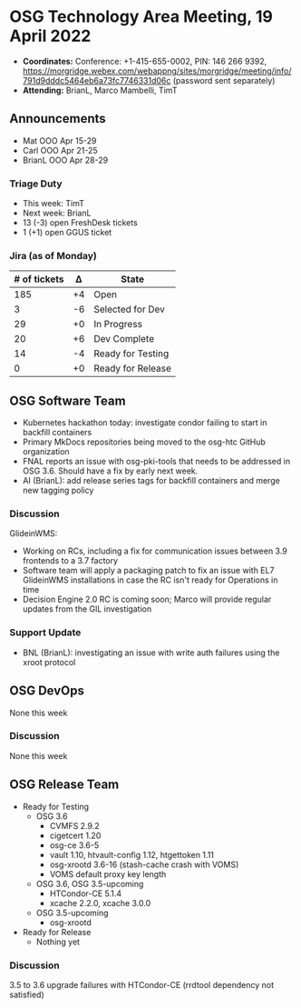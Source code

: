 # OSG Technology Area Meeting, 19 April 2022

-   **Coordinates:** Conference: +1-415-655-0002, PIN: 146 266 9392,
    <https://morgridge.webex.com/webappng/sites/morgridge/meeting/info/791d9dddc5464eb6a73fc7746331d06c> (password sent separately)
-   **Attending:**  BrianL, Marco Mambelli, TimT

## Announcements

-   Mat OOO Apr 15-29
-   Carl OOO  Apr 21-25
-   BrianL OOO Apr 28-29

### Triage Duty

-   This week: TimT
-   Next week: BrianL
-   13 (-3) open FreshDesk tickets
-   1 (+1) open GGUS ticket

### Jira (as of Monday)

| # of tickets | &Delta; | State             |
|--------------|---------|-------------------|
| 185          | +4      | Open              |
| 3            | -6      | Selected for Dev  |
| 29           | +0      | In Progress       |
| 20           | +6      | Dev Complete      |
| 14           | -4      | Ready for Testing |
| 0            | +0      | Ready for Release |

## OSG Software Team

-   Kubernetes hackathon today: investigate condor failing to start in backfill containers
-   Primary MkDocs repositories being moved to the osg-htc GitHub organization
-   FNAL reports an issue with osg-pki-tools that needs to be addressed in OSG 3.6.
    Should have a fix by early next week.
-   AI (BrianL): add release series tags for backfill containers and merge new tagging policy

### Discussion

GlideinWMS:

-   Working on RCs, including a fix for communication issues between 3.9 frontends to a 3.7 factory
-   Software team will apply a packaging patch to fix an issue with EL7 GlideinWMS installations in case the RC isn't
    ready for Operations in time
-   Decision Engine 2.0 RC is coming soon; Marco will provide regular updates from the GIL investigation

### Support Update

- BNL (BrianL): investigating an issue with write auth failures using the xroot protocol

## OSG DevOps

None this week

### Discussion

None this week

## OSG Release Team

-   Ready for Testing
    -   OSG 3.6
        -   CVMFS 2.9.2
        -   cigetcert 1.20
        -   osg-ce 3.6-5
        -   vault 1.10, htvault-config 1.12, htgettoken 1.11
        -   osg-xrootd 3.6-16 (stash-cache crash with VOMS)
        -   VOMS default proxy key length
    -   OSG 3.6, OSG 3.5-upcoming
        -   HTCondor-CE 5.1.4
        -   xcache 2.2.0, xcache 3.0.0
    -   OSG 3.5-upcoming
        -   osg-xrootd
-   Ready for Release
    -   Nothing yet


### Discussion

3.5 to 3.6 upgrade failures with HTCondor-CE (rrdtool dependency not satisfied)
